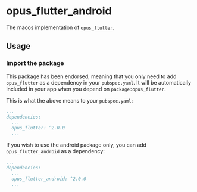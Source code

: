 # opus_flutter_android

The macos implementation of [`opus_flutter`][1].

## Usage

### Import the package

This package has been endorsed, meaning that you only need to add `opus_flutter`
as a dependency in your `pubspec.yaml`. It will be automatically included in your app
when you depend on `package:opus_flutter`.

This is what the above means to your `pubspec.yaml`:

```yaml
...
dependencies:
  ...
  opus_flutter: ^2.0.0
  ...
```

If you wish to use the android package only, you can add  `opus_flutter_android` as a
dependency:

```yaml
...
dependencies:
  ...
  opus_flutter_android: ^2.0.0
  ...
```

[1]: ../opus_flutter
